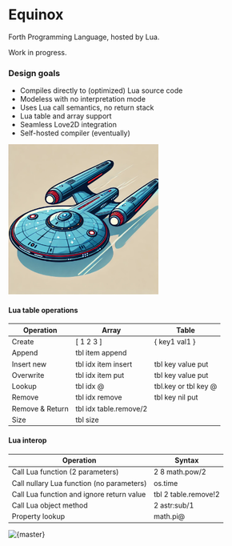 # Equinox
Forth Programming Language, hosted by Lua. 

Work in progress.

### Design goals

* Compiles directly to (optimized) Lua source code
* Modeless with no interpretation mode
* Uses Lua call semantics, no return stack
* Lua table and array support 
* Seamless Love2D integration
* Self-hosted compiler (eventually)

<img src="logo/logo.png" alt="logo" width="300"/>

#### Lua table operations

| Operation       | Array                  | Table                |
|-----------------|------------------------|----------------------|
| Create          | [ 1 2 3 ]              | { key1 val1 }        |
| Append          | tbl item append        |                      |
| Insert new      | tbl idx item insert    | tbl key value put    |
| Overwrite       | tbl idx item put       | tbl key value put    |
| Lookup          | tbl idx @              | tbl.key or tbl key @ |
| Remove          | tbl idx remove         | tbl key nil put      |
| Remove & Return | tbl idx table.remove/2 |                      |
| Size            | tbl size               |                      |

#### Lua interop

| Operation                                 | Syntax               |
|-------------------------------------------|----------------------|
| Call Lua function (2 parameters)          | 2 8 math.pow/2       |
| Call nullary Lua function (no parameters) | os.time              |
| Call Lua function and ignore return value | tbl 2 table.remove!2 |
| Call Lua object method                    | 2 astr:sub/1         |
| Property lookup                           | math.pi@             |

![{master}](https://github.com/zeroflag/equinox/actions/workflows/makefile.yml/badge.svg) 
